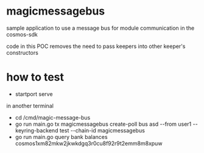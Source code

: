 # magicmessagebus

sample application to use a message bus for module communication in the cosmos-sdk

code in this POC removes the need to pass keepers into other keeper's constructors

# how to test

- startport serve

in another terminal 

- cd /cmd/magic-message-bus
- go run main.go tx magicmessagebus create-poll bus asd --from user1 --keyring-backend test --chain-id magicmessagebus
- go run main.go query bank balances cosmos1xm82mkw2jkwkdgq3r0cu8f92r9t2emm8m8xpuw 

